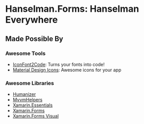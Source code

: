 Hanselman.Forms: Hanselman Everywhere
===============



## Made Possible By

### Awesome Tools
* [IconFont2Code](https://andreinitescu.github.io/IconFont2Code/): Turns your fonts into code!
* [Material Design Icons](https://materialdesignicons.com/): Awesome icons for your app

### Awesome Libraries
* [Humanizer]()
* [MvvmHelpers]()
* [Xamarin.Essentials]()
* [Xamarin.Forms]()
* [Xamarin.Forms Visual]()